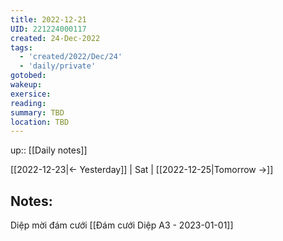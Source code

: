 ```yaml
---
title: 2022-12-21
UID: 221224000117
created: 24-Dec-2022
tags:
  - 'created/2022/Dec/24'
  - 'daily/private'
gotobed:
wakeup:
exersice:
reading:
summary: TBD
location: TBD
---
```

up:: [[Daily notes]]

[[2022-12-23|<- Yesterday]] | Sat | [[2022-12-25|Tomorrow ->]]

## Notes:
Diệp mời đám cưới [[Đám cưới Diệp A3 - 2023-01-01]]